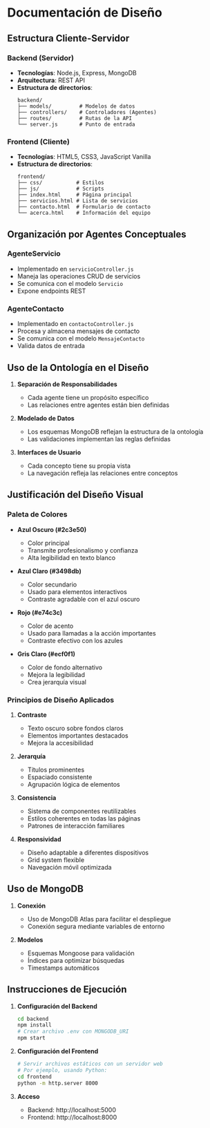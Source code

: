 # Documentación de Diseño

## Estructura Cliente-Servidor

### Backend (Servidor)
- **Tecnologías**: Node.js, Express, MongoDB
- **Arquitectura**: REST API
- **Estructura de directorios**:
  ```
  backend/
  ├── models/         # Modelos de datos
  ├── controllers/    # Controladores (Agentes)
  ├── routes/         # Rutas de la API
  └── server.js       # Punto de entrada
  ```

### Frontend (Cliente)
- **Tecnologías**: HTML5, CSS3, JavaScript Vanilla
- **Estructura de directorios**:
  ```
  frontend/
  ├── css/           # Estilos
  ├── js/            # Scripts
  ├── index.html     # Página principal
  ├── servicios.html # Lista de servicios
  ├── contacto.html  # Formulario de contacto
  └── acerca.html    # Información del equipo
  ```

## Organización por Agentes Conceptuales

### AgenteServicio
- Implementado en `servicioController.js`
- Maneja las operaciones CRUD de servicios
- Se comunica con el modelo `Servicio`
- Expone endpoints REST

### AgenteContacto
- Implementado en `contactoController.js`
- Procesa y almacena mensajes de contacto
- Se comunica con el modelo `MensajeContacto`
- Valida datos de entrada

## Uso de la Ontología en el Diseño

1. **Separación de Responsabilidades**
   - Cada agente tiene un propósito específico
   - Las relaciones entre agentes están bien definidas

2. **Modelado de Datos**
   - Los esquemas MongoDB reflejan la estructura de la ontología
   - Las validaciones implementan las reglas definidas

3. **Interfaces de Usuario**
   - Cada concepto tiene su propia vista
   - La navegación refleja las relaciones entre conceptos

## Justificación del Diseño Visual

### Paleta de Colores
- **Azul Oscuro (#2c3e50)**
  - Color principal
  - Transmite profesionalismo y confianza
  - Alta legibilidad en texto blanco

- **Azul Claro (#3498db)**
  - Color secundario
  - Usado para elementos interactivos
  - Contraste agradable con el azul oscuro

- **Rojo (#e74c3c)**
  - Color de acento
  - Usado para llamadas a la acción importantes
  - Contraste efectivo con los azules

- **Gris Claro (#ecf0f1)**
  - Color de fondo alternativo
  - Mejora la legibilidad
  - Crea jerarquía visual

### Principios de Diseño Aplicados

1. **Contraste**
   - Texto oscuro sobre fondos claros
   - Elementos importantes destacados
   - Mejora la accesibilidad

2. **Jerarquía**
   - Títulos prominentes
   - Espaciado consistente
   - Agrupación lógica de elementos

3. **Consistencia**
   - Sistema de componentes reutilizables
   - Estilos coherentes en todas las páginas
   - Patrones de interacción familiares

4. **Responsividad**
   - Diseño adaptable a diferentes dispositivos
   - Grid system flexible
   - Navegación móvil optimizada

## Uso de MongoDB

1. **Conexión**
   - Uso de MongoDB Atlas para facilitar el despliegue
   - Conexión segura mediante variables de entorno

2. **Modelos**
   - Esquemas Mongoose para validación
   - Índices para optimizar búsquedas
   - Timestamps automáticos

## Instrucciones de Ejecución

1. **Configuración del Backend**
   ```bash
   cd backend
   npm install
   # Crear archivo .env con MONGODB_URI
   npm start
   ```

2. **Configuración del Frontend**
   ```bash
   # Servir archivos estáticos con un servidor web
   # Por ejemplo, usando Python:
   cd frontend
   python -m http.server 8000
   ```

3. **Acceso**
   - Backend: http://localhost:5000
   - Frontend: http://localhost:8000 